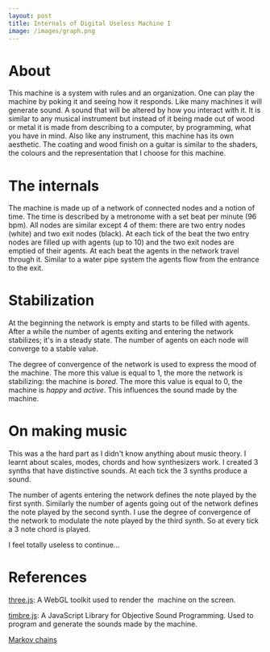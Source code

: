 ```yaml
---
layout: post
title: Internals of Digital Useless Machine I
image: /images/graph.png
---
```


# About

This machine is a system with rules and an organization. One can play the machine by poking it and seeing how it responds. Like many machines it will generate sound. A sound that will be altered by how you interact with it. It is similar to any musical instrument but instead of it being made out of wood or metal it is made from describing to a computer, by programming, what you have in mind. Also like any instrument, this machine has its own aesthetic. The coating and wood finish on a guitar is similar to the shaders, the colours and the representation that I choose for this machine.

# The internals

The machine is made up of a network of connected nodes and a notion of time. The time is described by a metronome with a set beat per minute (96 bpm). All nodes are similar except 4 of them: there are two entry nodes (white) and two exit nodes (black). At each tick of the beat the two entry nodes are filled up with agents (up to 10) and the two exit nodes are emptied of their agents. At each beat the agents in the network travel through it. Similar to a water pipe system the agents flow from the entrance to the exit.

# Stabilization

At the beginning the network is empty and starts to be filled with agents. After a while the number of agents exiting and entering the network stabilizes; it's in a steady state. The number of agents on each node will converge to a stable value.

The degree of convergence of the network is used to express the mood of the machine. The more this value is equal to 1, the more the network is stabilizing: the machine is *bored*. The more this value is equal to 0, the machine is *happy* and *active*. This influences the sound made by the machine.

# On making music

This was a the hard part as I didn't know anything about music theory. I learnt about scales, modes, chords and how synthesizers work. I created 3 synths that have distinctive sounds. At each tick the 3 synths produce a sound.

The number of agents entering the network defines the note played by the first synth. Similarly the number of agents going out of the network defines the note played by the second synth. I use the degree of convergence of the network to modulate the note played by the third synth. So at every tick a 3 note chord is played.

I feel totally useless to continue...

# References

[three.js](http://threejs.org/
): A WebGL toolkit used to render the  machine on the screen.

[timbre.js](http://mohayonao.github.io/timbre.js/
): A JavaScript Library for Objective Sound Programming. Used to program and generate the sounds made by the machine.

[Markov chains](http://en.wikipedia.org/wiki/Markov_chain)
